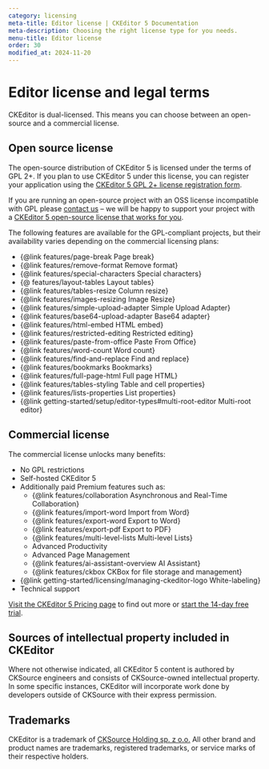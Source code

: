 ```yaml
---
category: licensing
meta-title: Editor license | CKEditor 5 Documentation
meta-description: Choosing the right license type for you needs.
menu-title: Editor license
order: 30
modified_at: 2024-11-20
---
```


# Editor license and legal terms

CKEditor is dual-licensed. This means you can choose between an open-source and a commercial license.

## Open source license

The open-source distribution of CKEditor&nbsp;5 is licensed under the terms of GPL 2+. If you plan to use CKEditor&nbsp;5 under this license, you can register your application using the [CKEditor&nbsp;5 GPL 2+ license registration form](https://info.ckeditor.com/l/1018062/2024-08-22/39jtg).

If you are running an open-source project with an OSS license incompatible with GPL please [contact us](https://ckeditor.com/contact/) &ndash; we will be happy to support your project with a [CKEditor&nbsp;5 open-source license that works for you](https://ckeditor.com/wysiwyg-editor-open-source/).

The following features are available for the GPL-compliant projects, but their availability varies depending on the commercial licensing plans:

* {@link features/page-break Page break}
* {@link features/remove-format Remove format}
* {@link features/special-characters Special characters}
* {@ features/layout-tables Layout tables}
* {@link features/tables-resize Column resize}
* {@link features/images-resizing Image Resize}
* {@link features/simple-upload-adapter Simple Upload Adapter}
* {@link features/base64-upload-adapter Base64 adapter}
* {@link features/html-embed HTML embed}
* {@link features/restricted-editing Restricted editing}
* {@link features/paste-from-office Paste From Office}
* {@link features/word-count Word count}
* {@link features/find-and-replace Find and replace}
* {@link features/bookmarks Bookmarks}
* {@link features/full-page-html Full page HTML}
* {@link features/tables-styling Table and cell properties}
* {@link features/lists-properties List properties}
* {@link getting-started/setup/editor-types#multi-root-editor Multi-root editor}

## Commercial license

The commercial license unlocks many benefits:

* No GPL restrictions
* Self-hosted CKEditor&nbsp;5
* Additionally paid Premium features such as:
	* {@link features/collaboration Asynchronous and Real-Time Collaboration}
	* {@link features/import-word Import from Word}
	* {@link features/export-word Export to Word}
	* {@link features/export-pdf Export to PDF}
	* {@link features/multi-level-lists Multi-level Lists}
	* Advanced Productivity
	* Advanced Page Management
	* {@link features/ai-assistant-overview AI Assistant}
	* {@link features/ckbox CKBox for file storage and management}
* {@link getting-started/licensing/managing-ckeditor-logo White-labeling}
* Technical support

[Visit the CKEditor&nbsp;5 Pricing page](https://ckeditor.com/pricing) to find out more or [start the 14-day free trial](https://portal.ckeditor.com/checkout?plan=free).

## Sources of intellectual property included in CKEditor

Where not otherwise indicated, all CKEditor&nbsp;5 content is authored by CKSource engineers and consists of CKSource-owned intellectual property. In some specific instances, CKEditor will incorporate work done by developers outside of CKSource with their express permission.

## Trademarks

CKEditor is a trademark of [CKSource Holding sp. z o.o.](https://cksource.com/) All other brand and product names are trademarks, registered trademarks, or service marks of their respective holders.
